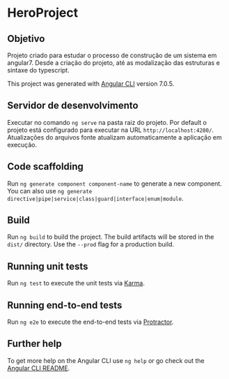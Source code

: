 # HeroProject

## Objetivo
Projeto criado para estudar o processo de construção de um sistema em angular7. Desde a criação do projeto, até as modalização das estruturas e sintaxe do typescript.

This project was generated with [Angular CLI](https://github.com/angular/angular-cli) version 7.0.5.

## Servidor de desenvolvimento
Executar no comando `ng serve` na pasta raiz do projeto. Por default o projeto está configurado para executar na URL `http://localhost:4200/`. Atualizações do arquivos fonte atualizam automaticamente a aplicação em execução.

## Code scaffolding

Run `ng generate component component-name` to generate a new component. You can also use `ng generate directive|pipe|service|class|guard|interface|enum|module`.

## Build

Run `ng build` to build the project. The build artifacts will be stored in the `dist/` directory. Use the `--prod` flag for a production build.

## Running unit tests

Run `ng test` to execute the unit tests via [Karma](https://karma-runner.github.io).

## Running end-to-end tests

Run `ng e2e` to execute the end-to-end tests via [Protractor](http://www.protractortest.org/).

## Further help

To get more help on the Angular CLI use `ng help` or go check out the [Angular CLI README](https://github.com/angular/angular-cli/blob/master/README.md).
